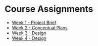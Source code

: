 # Course Assignments
- [Week 1 - Project Brief](week-1/README.md)
- [Week 2 - Conceptual Plans](week-2/README.md)
- [Week 3 - Design](week-3/README.md)
- [Week 4 - Design](week-4/README.md)
